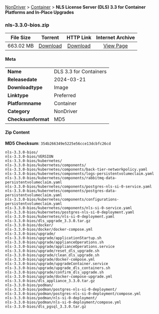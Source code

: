 
[NonDriver](/README.md)  >  [Container](/index/NonDriver/Container.md)  >  **NLS License Server (DLS) 3.3 for Container Platforms and In-Place Upgrades**


### nls-3.3.0-bios.zip

| **File Size** | **Torrent**  | **HTTP Link** | **Internet Archive** |
|:-------------:|:------------:|:-------------:|:--------------------:|
| 663.02 MB |  [Download](https://archive.org/download/nvgpu_nls-3.3.0-bios.zip/nvgpu_nls-3.3.0-bios.zip_archive.torrent)       | [Download](https://archive.org/compress/nvgpu_nls-3.3.0-bios.zip) | [View Page](https://archive.org/details/nvgpu_nls-3.3.0-bios.zip)       |

#### Meta

<table>
<tr><td><strong>Name</strong></td><td>DLS 3.3 for Containers</td></tr>
<tr><td><strong>Releasedate</strong></td><td>2024-03-21</td></tr>
<tr><td><strong>Downloadtype</strong></td><td>Image</td></tr>
<tr><td><strong>Linktype</strong></td><td>Preferred</td></tr>
<tr><td><strong>Platformname</strong></td><td>Container</td></tr>
<tr><td><strong>Category</strong></td><td>NonDriver</td></tr>
<tr><td><strong>Checksumformat</strong></td><td>MD5</td></tr>
</table>

#### Zip Content

**MD5 Checksum**: `354b266349e5225e56cce13dcbfc26cd`

```text
nls-3.3.0-bios/
nls-3.3.0-bios/VERSION
nls-3.3.0-bios/kubernetes/
nls-3.3.0-bios/kubernetes/components/
nls-3.3.0-bios/kubernetes/components/back-tier-networkpolicy.yaml
nls-3.3.0-bios/kubernetes/components/logs-persistentvolumeclaim.yaml
nls-3.3.0-bios/kubernetes/components/rabbitmq-data-persistentvolumeclaim.yaml
nls-3.3.0-bios/kubernetes/components/postgres-nls-si-0-service.yaml
nls-3.3.0-bios/kubernetes/components/postgres-data-persistentvolumeclaim.yaml
nls-3.3.0-bios/kubernetes/components/configurations-persistentvolumeclaim.yaml
nls-3.3.0-bios/kubernetes/components/nls-si-0-service.yaml
nls-3.3.0-bios/kubernetes/postgres-nls-si-0-deployment.yaml
nls-3.3.0-bios/kubernetes/nls-si-0-deployment.yaml
nls-3.3.0-bios/dls_upgrade_3.3.0.tar.gz
nls-3.3.0-bios/docker/
nls-3.3.0-bios/docker/docker-compose.yml
nls-3.3.0-bios/upgrade/
nls-3.3.0-bios/upgrade/applicationStartup.sh
nls-3.3.0-bios/upgrade/applianceOperations.sh
nls-3.3.0-bios/upgrade/applianceOperations.service
nls-3.3.0-bios/upgrade/reset_dls_upgrade.sh
nls-3.3.0-bios/upgrade/clean_dls_upgrade.sh
nls-3.3.0-bios/upgrade/docker-compose.yml
nls-3.3.0-bios/upgrade/upgradeContainer.service
nls-3.3.0-bios/upgrade/upgrade_dls_containers.sh
nls-3.3.0-bios/upgrade/confirm_dls_upgrade.sh
nls-3.3.0-bios/upgrade/docker-compose-upgrade.yml
nls-3.3.0-bios/dls_appliance_3.3.0.tar.gz
nls-3.3.0-bios/podman/
nls-3.3.0-bios/podman/postgres-nls-si-0-deployment/
nls-3.3.0-bios/podman/postgres-nls-si-0-deployment/compose.yml
nls-3.3.0-bios/podman/nls-si-0-deployment/
nls-3.3.0-bios/podman/nls-si-0-deployment/compose.yml
nls-3.3.0-bios/dls_pgsql_3.3.0.tar.gz
```
